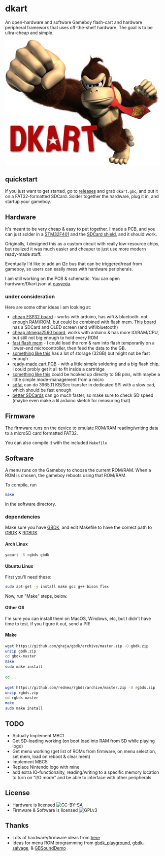 # dkart

An open-hardware and software Gameboy flash-cart and hardware peripheral framework that uses off-the-shelf hardware. The goal is to be ultra-cheap and simple.

![logo](./logo.png)

## quickstart

If you just want to get started, go to [releases](https://github.com/konsumer/dkart/releases) and grab `dkart.gbc`, and put it on a FAT32-formatted SDCard. Solder together the hardware, plug it in, and startup your gameboy.


## Hardware

It's meant to be very cheap & easy to put together. I made a PCB, and you can just solder in a [STM32F401](https://www.banggood.com/STM32F401-Development-Board-STM32F401CCU6-STM32F4-Learning-Board-p-1568897.html) and the [SDCard shield](https://www.banggood.com/SD-Card-Module-Slot-Socket-Reader-Mp3-player-p-74105.html?rmmds=search&cur_warehouse=CN), and it should work.

Originally, I designed this as a custom circuit with really low-resource chips, but realized it was much easier and cheaper to just use more modern ready-made stuff.

Eventually I'd like to add an i2c bus that can be triggered/read from gameboy, so users can easily mess with hardware peripherals.

I am still working on the PCB & schematic. You can open hardware/Dkart.json at [easyeda](https://easyeda.com/).

### under consideration

Here are some other ideas I am looking at:

* [cheap ESP32 board](https://www.banggood.com/Geekcreit-ESP32-WiFibluetooth-Development-Board-Ultra-Low-Power-Consumption-Dual-Cores-Unsoldered-p-1214159.html?rmmds=search&cur_warehouse=CN) - works with arduino, has wifi & bluetooth. not enough RAM/ROM, but could be combined with flash mem. [This board](https://www.banggood.com/LILYGO-TTGO-T2-ESP32-0_95-OLED-SD-Card-WiFi-bluetooth-Module-Development-Board-p-1270477.html?rmmds=search&cur_warehouse=CN) has a SDCard and OLED screen (and wifi/bluetooth)
* [cheap atmega2560 board](https://robotdyn.com/mega-2560-pro-mini-atmega2560-16au.html), works with arduino & has more IO/RAM/CPU, but still not big enough to hold every ROM
* [fast flash mem](https://www.sparkfun.com/products/15809) - I could load the rom & ram into flash temporarily on a lower-end microcontroller, then feed the data to the GB.
* [something like this](https://www.banggood.com/GY-Openlog-Cleanflight-Naze32-F3-Blackbox-Flash-Recorder-Module-p-1309673.html?rmmds=search&cur_warehouse=CN) has a lot of storage (32GB) but might not be fast enough
* [ready-made cart PCB](https://store.kitsch-bent.com/product/kk_gb_brkout) - with a little simple soldering and a big flash chip, I could probly get it all to fit inside a cartridge
* [something like this](http://ww1.microchip.com/downloads/en/DeviceDoc/20005023B.pdf) could be hooked up directly to GB pins, with maybe a little simple mode-management from a micro
* [sdfat](https://github.com/greiman/SdFat-beta) can do 3965.11 KB/Sec transfer in dedicated SPI with a slow cad, which should be fast enough
* [better SDCards](https://www.cameramemoryspeed.com/sd-memory-card-faq/fastest-memory-card/) can go much faster, so make sure to check SD speed (maybe even make a lil arduino sketch for measuring that)



## Firmware

The firmware runs on the device to emulate ROM/RAM reading/writing data to a microSD card formatted FAT32.

You can also compile it with the included `Makefile`


## Software

A menu runs on the Gameboy to choose the current ROM/RAM. When a ROM is chosen, the gameboy reboots using that ROM/RAM.

To compile, run

```sh
make
```

in the software directory. 


### dependencies

Make sure you have [GBDK](https://github.com/gheja/gbdk), and edit Makefile to have the correct path to [GBDK](http://gbdk.sourceforge.net/) & [RGBDS](https://github.com/rednex/rgbds).

#### Arch Linux

```sh
yaourt -S rgbds gbdk
```

#### Ubuntu Linux
First you'll need these:

```sh
sudo apt-get -y install make gcc g++ bison flex
```

Now, run "Make" steps, below.

#### Other OS

I'm sure you can install them on MacOS, Windows, etc, but I didn't have time to test. If you figure it out, send a PR!


#### Make

```sh
wget https://github.com/gheja/gbdk/archive/master.zip -O gbdk.zip
unzip gbdk.zip
cd gbdk-master
make
sudo make install

cd ..

wget https://github.com/rednex/rgbds/archive/master.zip -O rgbds.zip
unzip rgbds.zip
cd rgbds-master
make
sudo make install
```

## TODO

* Actually Implement MBC1
* Get SD-loading working (on boot load into RAM from SD while playing logo)
* Get menu working (get list of ROMs from firmware, on menu selection, set mem, load on reboot & clear mem)
* Implement MBC5
* Replace Nintendo logo with mine
* add extra IO-functionality, reading/writing to a specific memory location to turn on "I/O mode" and be able to interface with other peripherals

## License

* Hardware is licensed ![CC-BY-SA](http://i.creativecommons.org/l/by-sa/3.0/88x31.png)
* Firmware & Software is licensed ![GPLv3](http://www.gnu.org/graphics/gplv3-88x31.png)


## Thanks

* Lots of hardware/firmware ideas from [here](https://dhole.github.io/post/gameboy_cartridge_emu_1/)
* Ideas for menu ROM programming from [gbdk_playground](https://github.com/mrombout/gbdk_playground), [gbdk-salvage](https://github.com/gbdk-salvage/grooves-game-boy-programming), & [GBSoundDemo](https://github.com/Zal0/GBSoundDemo)